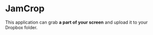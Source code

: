# JamCrop

This application can grab **a part of your screen** and upload it to your Dropbox folder.
